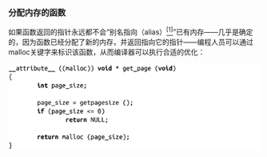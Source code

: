 ### 分配内存的函数

如果函数返回的指针永远都不会“别名指向（alias）<a class="my_markdown" href="['#anchorfa1']"><sup class="my_markdown">[1]</sup></a>”已有内存——几乎是确定的，因为函数已经分配了新的内存，并返回指向它的指针——编程人员可以通过malloc关键字来标识该函数，从而编译器可以执行合适的优化：



![593.png](../images/593.png)
